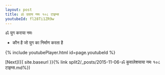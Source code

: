 ```yaml
---
layout: post
title: ॐ उग्राय नमः १०८ टाइम्स
youtubeId: fl28Ti1ZR9w
---
```

 
 
 ॐ युग कराया नमः  
 
 -  कौन है जो युग का निर्माण करता है 
 
  
 
  
 
 
 
 
 
 


{% include youtubePlayer.html id=page.youtubeId %}
 
[Next]({{ site.baseurl }}{% link  split2/_posts/2015-11-06-ॐ कुवालेशयाया नमः १०८ टाइम्स.md%})
 
